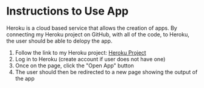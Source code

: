 # Instructions to Use App
Heroku is a cloud based service that allows the creation of apps. By connecting my Heroku project on GitHub, with all of the code, to Heroku, the user should be able to delopy the app.
1. Follow the link to my Heroku project: [Heroku Project](https://dashboard.heroku.com/apps/hello-heroku-moore)
2. Log in to Heroku (create account if user does not have one)
3. Once on the page, click the "Open App" button
4. The user should then be redirected to a new page showing the output of the app
